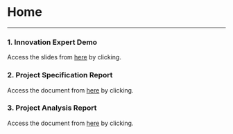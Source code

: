 # Home
-------------------------

### 1. Innovation Expert Demo
Access the slides from [here](https://docs.google.com/presentation/d/1_0fIQUEh0X9mh8UXgGOWYxRT21NyDe0E03MCuWmg7uI/edit?usp=sharingl) by clicking.

### 2. Project Specification Report
Access the document from [here](/external/project-specification_craftual.pdf) by clicking.

### 3. Project Analysis Report
Access the document from [here](/external/project-analysis_craftual.pdf) by clicking.


